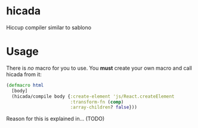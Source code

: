# hicada
Hiccup compiler similar to sablono


# Usage

There is *no* macro for you to use. You **must** create your own
macro and call hicada from it:


```clj
(defmacro html
  [body]
  (hicada/compile body {:create-element 'js/React.createElement
                        :transform-fn (comp)
                        :array-children? false}))
```

Reason for this is explained in... (TODO)

